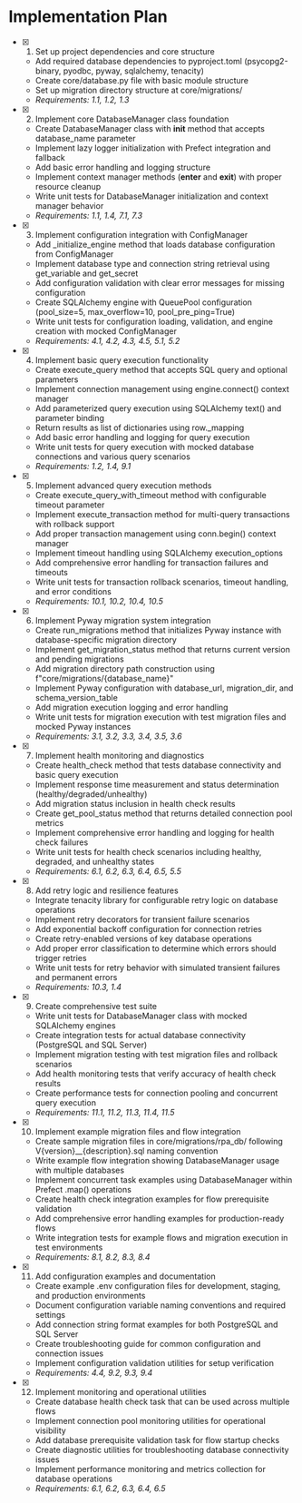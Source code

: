 # Implementation Plan

- [x] 1. Set up project dependencies and core structure

  - Add required database dependencies to pyproject.toml (psycopg2-binary, pyodbc, pyway, sqlalchemy, tenacity)
  - Create core/database.py file with basic module structure
  - Set up migration directory structure at core/migrations/
  - _Requirements: 1.1, 1.2, 1.3_

- [x] 2. Implement core DatabaseManager class foundation

  - Create DatabaseManager class with **init** method that accepts database_name parameter
  - Implement lazy logger initialization with Prefect integration and fallback
  - Add basic error handling and logging structure
  - Implement context manager methods (**enter** and **exit**) with proper resource cleanup
  - Write unit tests for DatabaseManager initialization and context manager behavior
  - _Requirements: 1.1, 1.4, 7.1, 7.3_

- [x] 3. Implement configuration integration with ConfigManager

  - Add \_initialize_engine method that loads database configuration from ConfigManager
  - Implement database type and connection string retrieval using get_variable and get_secret
  - Add configuration validation with clear error messages for missing configuration
  - Create SQLAlchemy engine with QueuePool configuration (pool_size=5, max_overflow=10, pool_pre_ping=True)
  - Write unit tests for configuration loading, validation, and engine creation with mocked ConfigManager
  - _Requirements: 4.1, 4.2, 4.3, 4.5, 5.1, 5.2_

- [x] 4. Implement basic query execution functionality

  - Create execute_query method that accepts SQL query and optional parameters
  - Implement connection management using engine.connect() context manager
  - Add parameterized query execution using SQLAlchemy text() and parameter binding
  - Return results as list of dictionaries using row.\_mapping
  - Add basic error handling and logging for query execution
  - Write unit tests for query execution with mocked database connections and various query scenarios
  - _Requirements: 1.2, 1.4, 9.1_

- [x] 5. Implement advanced query execution methods

  - Create execute_query_with_timeout method with configurable timeout parameter
  - Implement execute_transaction method for multi-query transactions with rollback support
  - Add proper transaction management using conn.begin() context manager
  - Implement timeout handling using SQLAlchemy execution_options
  - Add comprehensive error handling for transaction failures and timeouts
  - Write unit tests for transaction rollback scenarios, timeout handling, and error conditions
  - _Requirements: 10.1, 10.2, 10.4, 10.5_

- [x] 6. Implement Pyway migration system integration

  - Create run_migrations method that initializes Pyway instance with database-specific migration directory
  - Implement get_migration_status method that returns current version and pending migrations
  - Add migration directory path construction using f"core/migrations/{database_name}"
  - Implement Pyway configuration with database_url, migration_dir, and schema_version_table
  - Add migration execution logging and error handling
  - Write unit tests for migration execution with test migration files and mocked Pyway instances
  - _Requirements: 3.1, 3.2, 3.3, 3.4, 3.5, 3.6_

- [x] 7. Implement health monitoring and diagnostics

  - Create health_check method that tests database connectivity and basic query execution
  - Implement response time measurement and status determination (healthy/degraded/unhealthy)
  - Add migration status inclusion in health check results
  - Create get_pool_status method that returns detailed connection pool metrics
  - Implement comprehensive error handling and logging for health check failures
  - Write unit tests for health check scenarios including healthy, degraded, and unhealthy states
  - _Requirements: 6.1, 6.2, 6.3, 6.4, 6.5, 5.5_

- [x] 8. Add retry logic and resilience features

  - Integrate tenacity library for configurable retry logic on database operations
  - Implement retry decorators for transient failure scenarios
  - Add exponential backoff configuration for connection retries
  - Create retry-enabled versions of key database operations
  - Add proper error classification to determine which errors should trigger retries
  - Write unit tests for retry behavior with simulated transient failures and permanent errors
  - _Requirements: 10.3, 1.4_

- [x] 9. Create comprehensive test suite

  - Write unit tests for DatabaseManager class with mocked SQLAlchemy engines
  - Create integration tests for actual database connectivity (PostgreSQL and SQL Server)
  - Implement migration testing with test migration files and rollback scenarios
  - Add health monitoring tests that verify accuracy of health check results
  - Create performance tests for connection pooling and concurrent query execution
  - _Requirements: 11.1, 11.2, 11.3, 11.4, 11.5_

- [x] 10. Implement example migration files and flow integration

  - Create sample migration files in core/migrations/rpa_db/ following V{version}\_\_{description}.sql naming convention
  - Write example flow integration showing DatabaseManager usage with multiple databases
  - Implement concurrent task examples using DatabaseManager within Prefect .map() operations
  - Create health check integration examples for flow prerequisite validation
  - Add comprehensive error handling examples for production-ready flows
  - Write integration tests for example flows and migration execution in test environments
  - _Requirements: 8.1, 8.2, 8.3, 8.4_

- [x] 11. Add configuration examples and documentation

  - Create example .env configuration files for development, staging, and production environments
  - Document configuration variable naming conventions and required settings
  - Add connection string format examples for both PostgreSQL and SQL Server
  - Create troubleshooting guide for common configuration and connection issues
  - Implement configuration validation utilities for setup verification
  - _Requirements: 4.4, 9.2, 9.3, 9.4_

- [x] 12. Implement monitoring and operational utilities
  - Create database health check task that can be used across multiple flows
  - Implement connection pool monitoring utilities for operational visibility
  - Add database prerequisite validation task for flow startup checks
  - Create diagnostic utilities for troubleshooting database connectivity issues
  - Implement performance monitoring and metrics collection for database operations
  - _Requirements: 6.1, 6.2, 6.3, 6.4, 6.5_
